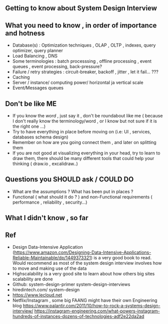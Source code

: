 ## Getting to know about System Design Interview

## What you need to know , in order of importance and hotness
- Database(s) : Optimization techniques , OLAP , OLTP , indexes, query optimizer, query planner
- Load Balancing , DNS
- Some terminologies : batch processsing , offline processing , event queues , event processing, back-pressure?
- Failure / retry strategies : circuit-breaker, backoff , jitter , let it fail... ???
- Caching
- Server / instance/ computing power/ horizontal ja vertical scale
- Event/Messages queues

## Don't be like ME
- If you know the *word* , just say it , don't be roundabout like me ( because I don't really know the terminology/word , or I know but not sure if it is the right one ...)
- Try to have everything in place before moving on (i.e: UI , services, databases schema design)
- Remember on how are you going connect them , and later on splitting them
- If you are not good at visualizing everything in your head, try to learn to draw them, there should be many different tools that could help your thinking ( draw.io , excalidraw..)

## Questions you SHOULD ask / COULD DO
- What are the assumptions ? What has been put in places ?
- Functional ( what should it do ? ) and non-Functional requirements ( performance , reliability , security...)

## What I didn't know , so far


## Ref
- Design Data-Intensive Application (https://www.amazon.com/Designing-Data-Intensive-Applications-Reliable-Maintainable/dp/1449373321) is a very good book to read. Would recommend as most of the system design interview involves how to move and making use of the data
- Highscalability is a very good site to learn about how others big sites scalability are done
- Github: system-design-primer system-design-interviews
- hiredintech.com/ system-design
- https://www.lecloud.net
- Netflix/Instagram , some big FAANG might have their own Engineering blog
https://www.palantir.com/2011/10/how-to-rock-a-systems-design-interview/
https://instagram-engineering.com/what-powers-instagram-hundreds-of-instances-dozens-of-technologies-adf2e22da2ad